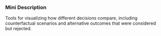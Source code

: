 ### Mini Description

Tools for visualizing how different decisions compare, including counterfactual scenarios and alternative outcomes that were considered but rejected.
